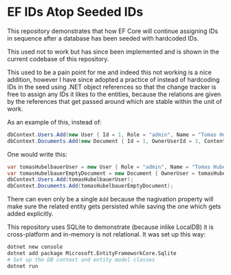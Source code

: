 # EF IDs Atop Seeded IDs

This repository demonstrates that how EF Core will continue assigning
IDs in sequence after a database has been seeded with hardcoded IDs.

This used not to work but has since been implemented and is shown in
the current codebase of this repository.

This used to be a pain point for me and indeed this not working is a
nice addition, however I have since adopted a practice of instead of
hardcoding IDs in the seed using .NET object references so that the
change tracker is free to assign any IDs it likes to the entities,
because the relations are given by the references that get passed
around which are stable within the unit of work.

As an example of this, instead of:

```cs
dbContext.Users.Add(new User { Id = 1, Role = "admin", Name = "Tomas Hubelbauer" });
dbContext.Documents.Add(new Document { Id = 1, OwnerUserId = 1, Content = "empty doc" });
```

One would write this:

```cs
var tomasHubelbauerUser = new User { Role = "admin", Name = "Tomas Hubelbauer" };
var tomasHubelbauerEmptyDocument = new Document { OwnerUser = tomasHubelbauerUser, Content = "empty doc" };
dbContext.Users.Add(tomasHubelbauerUser);
dbContext.Documents.Add(tomasHubelbauerEmptyDocument);
```

There can even only be a single `Add` because the nagivation property
will make sure the related entity gets persisted while saving the one
which gets added explicitly.

This repository uses SQLite to demonstrate (because inlike LocalDB) it
is cross-platform and in-memory is not relational. It was set up this
way:

```sh
dotnet new console
dotnet add package Microsoft.EntityFrameworkCore.Sqlite
# Set up the DB context and entity model classes
dotnet run
```
